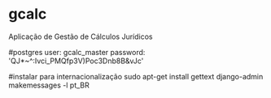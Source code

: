 # gcalc
Aplicação de Gestão de Cálculos Jurídicos

#postgres
user: gcalc_master
password: 'QJ*~^:Ivci_PMQfp3V)Poc3Dnb8B&vJc'

#instalar para internacionalização
sudo apt-get install gettext
django-admin makemessages -l pt_BR